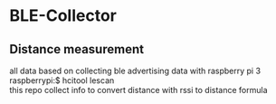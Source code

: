 # BLE-Collector

## Distance measurement
all data based on collecting ble advertising data with raspberry pi 3
raspberrypi:$ hcitool lescan  
this repo collect info to convert distance with rssi to distance formula  
